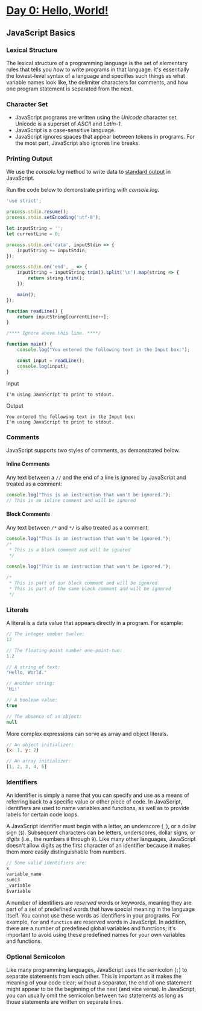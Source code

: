 # [Day 0: Hello, World!](https://www.hackerrank.com/challenges/js10-hello-world/topics)

## JavaScript Basics

### Lexical Structure
The lexical structure of a programming language is the set of elementary rules that tells you _how_ to write programs in that language. It's essentially the lowest-level syntax of a language and specifies such things as what variable names look like, the delimiter characters for comments, and how one program statement is separated from the next.

### Character Set
- JavaScript programs are written using the _Unicode_ character set. Unicode is a superset of _ASCII_ and _Latin-1_.
- JavaScript is a case-sensitive language.
- JavaScript ignores spaces that appear between tokens in programs. For the most part, JavaScript also ignores line breaks.

### Printing Output
We use the _console.log_ method to write data to [standard output](https://en.wikipedia.org/wiki/Standard_streams#Standard_output_.28stdout.29) in JavaScript.

Run the code below to demonstrate printing with _console.log_.

```js
'use strict';

process.stdin.resume();
process.stdin.setEncoding('utf-8');

let inputString = '';
let currentLine = 0;

process.stdin.on('data', inputStdin => {
    inputString += inputStdin;
});

process.stdin.on('end', _ => {
    inputString = inputString.trim().split('\n').map(string => {
        return string.trim();
    });

    main();    
});

function readLine() {
    return inputString[currentLine++];
}

/**** Ignore above this line. ****/

function main() {
    console.log("You entered the following text in the Input box:");

    const input = readLine();
    console.log(input);
}
```

Input
```
I'm using JavaScript to print to stdout.
```

Output
```
You entered the following text in the Input box:
I'm using JavaScript to print to stdout.
```

### Comments
JavaScript supports two styles of comments, as demonstrated below.

#### Inline Comments
Any text between a `//` and the end of a line is ignored by JavaScript and treated as a comment:

```js
console.log("This is an instruction that won't be ignored.");
// This is an inline comment and will be ignored
```

#### Block Comments
Any text between `/*` and `*/` is also treated as a comment:

```js
console.log("This is an instruction that won't be ignored.");
/*
 * This is a block comment and will be ignored
 */
 
console.log("This is an instruction that won't be ignored.");

/*
 * This is part of our block comment and will be ignored
 * This is part of the same block comment and will be ignored
 */
```

### Literals
A literal is a data value that appears directly in a program. For example:

```js
// The integer number twelve:
12 

// The floating-point number one-point-two:
1.2 

// A string of text:
"Hello, World." 

// Another string:
'Hi!' 

// A boolean value:
true 

// The absence of an object:
null 
```

More complex expressions can serve as array and object literals.

```js
// An object initializer:
{x: 1, y: 2}

// An array initializer:
[1, 2, 3, 4, 5]
```

### Identifiers
An identifier is simply a name that you can specify and use as a means of referring back to a specific value or other piece of code. In JavaScript, identifiers are used to name variables and functions, as well as to provide labels for certain code loops.

A JavaScript identifier must begin with a letter, an underscore (`_`), or a dollar sign (`$`). Subsequent characters can be letters, underscores, dollar signs, or _digits_ (i.e., the numbers `0` through `9`). Like many other languages, JavaScript doesn't allow digits as the first character of an identifier because it makes them more easily distinguishable from numbers.

```js
// Some valid identifiers are:
x
variable_name
sum13
_variable
$variable
```

A number of identifiers are _reserved_ words or keywords, meaning they are part of a set of predefined words that have special meaning in the language itself. You cannot use these words as identifiers in your programs. For example, `for` and `function` are reserved words in JavaScript. In addition, there are a number of predefined global variables and functions; it's important to avoid using these predefined names for your own variables and functions.

### Optional Semicolon
Like many programming languages, JavaScript uses the semicolon (`;`) to separate statements from each other. This is important as it makes the meaning of your code clear; without a separator, the end of one statement might appear to be the beginning of the next (and vice versa). In JavaScript, you can usually omit the semicolon between two statements as long as those statements are written on separate lines.